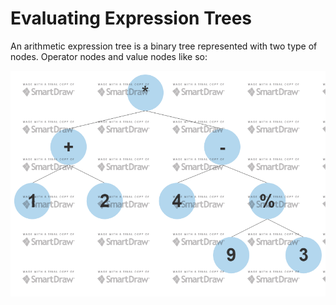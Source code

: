 # Evaluating Expression Trees

<p>An arithmetic expression tree is a binary tree represented with two type of nodes. Operator nodes and value nodes like so:</p>

![alt text](https://github.com/tudoranghelina91/AlgorithmCodeSnippets/blob/master/Binary%20Trees/Expression%20Tree.png)
